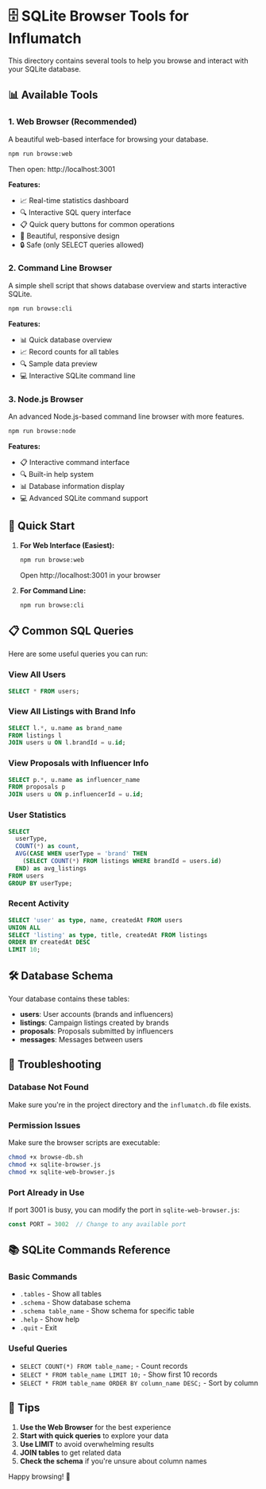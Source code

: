 # 🗄️ SQLite Browser Tools for Influmatch

This directory contains several tools to help you browse and interact with your SQLite database.

## 📊 Available Tools

### 1. **Web Browser** (Recommended)
A beautiful web-based interface for browsing your database.

```bash
npm run browse:web
```
Then open: http://localhost:3001

**Features:**
- 📈 Real-time statistics dashboard
- 🔍 Interactive SQL query interface
- 📋 Quick query buttons for common operations
- 🎨 Beautiful, responsive design
- 🔒 Safe (only SELECT queries allowed)

### 2. **Command Line Browser**
A simple shell script that shows database overview and starts interactive SQLite.

```bash
npm run browse:cli
```

**Features:**
- 📊 Quick database overview
- 📈 Record counts for all tables
- 🔍 Sample data preview
- 💻 Interactive SQLite command line

### 3. **Node.js Browser**
An advanced Node.js-based command line browser with more features.

```bash
npm run browse:node
```

**Features:**
- 📋 Interactive command interface
- 🔍 Built-in help system
- 📊 Database information display
- 💻 Advanced SQLite command support

## 🚀 Quick Start

1. **For Web Interface (Easiest):**
   ```bash
   npm run browse:web
   ```
   Open http://localhost:3001 in your browser

2. **For Command Line:**
   ```bash
   npm run browse:cli
   ```

## 📋 Common SQL Queries

Here are some useful queries you can run:

### View All Users
```sql
SELECT * FROM users;
```

### View All Listings with Brand Info
```sql
SELECT l.*, u.name as brand_name 
FROM listings l 
JOIN users u ON l.brandId = u.id;
```

### View Proposals with Influencer Info
```sql
SELECT p.*, u.name as influencer_name 
FROM proposals p 
JOIN users u ON p.influencerId = u.id;
```

### User Statistics
```sql
SELECT 
  userType,
  COUNT(*) as count,
  AVG(CASE WHEN userType = 'brand' THEN 
    (SELECT COUNT(*) FROM listings WHERE brandId = users.id) 
  END) as avg_listings
FROM users 
GROUP BY userType;
```

### Recent Activity
```sql
SELECT 'user' as type, name, createdAt FROM users 
UNION ALL
SELECT 'listing' as type, title, createdAt FROM listings
ORDER BY createdAt DESC 
LIMIT 10;
```

## 🛠️ Database Schema

Your database contains these tables:

- **users**: User accounts (brands and influencers)
- **listings**: Campaign listings created by brands
- **proposals**: Proposals submitted by influencers
- **messages**: Messages between users

## 🔧 Troubleshooting

### Database Not Found
Make sure you're in the project directory and the `influmatch.db` file exists.

### Permission Issues
Make sure the browser scripts are executable:
```bash
chmod +x browse-db.sh
chmod +x sqlite-browser.js
chmod +x sqlite-web-browser.js
```

### Port Already in Use
If port 3001 is busy, you can modify the port in `sqlite-web-browser.js`:
```javascript
const PORT = 3002  // Change to any available port
```

## 📚 SQLite Commands Reference

### Basic Commands
- `.tables` - Show all tables
- `.schema` - Show database schema
- `.schema table_name` - Show schema for specific table
- `.help` - Show help
- `.quit` - Exit

### Useful Queries
- `SELECT COUNT(*) FROM table_name;` - Count records
- `SELECT * FROM table_name LIMIT 10;` - Show first 10 records
- `SELECT * FROM table_name ORDER BY column_name DESC;` - Sort by column

## 🎯 Tips

1. **Use the Web Browser** for the best experience
2. **Start with quick queries** to explore your data
3. **Use LIMIT** to avoid overwhelming results
4. **JOIN tables** to get related data
5. **Check the schema** if you're unsure about column names

Happy browsing! 🚀




